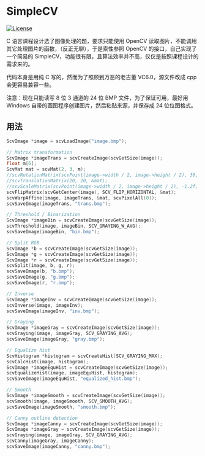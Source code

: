 # SimpleCV

[![License](https://img.shields.io/github/license/mashape/apistatus.svg?maxAge=2592000)](https://github.com/richardchien/simple-cv/blob/master/LICENSE)

C 语言课程设计选了图像处理的题，要求只能使用 OpenCV 读取图片，不能调用其它处理图片的函数，（反正无聊），于是索性参照 OpenCV 的接口，自己实现了一个简易的 SimpleCV，功能很有限，且算法效率并不高，仅仅是按照课程设计的需求来的。

代码本身是用纯 C 写的，然而为了照顾到万恶的老古董 VC6.0，源文件改成 cpp 会更容易兼容一些。

注意：现在只能读写 8 位 3 通道的 24 位 BMP 文件，为了保证可用，最好用 Windows 自带的画图程序创建图片，然后粘贴来源，并保存成 24 位位图格式。

## 用法

```c
ScvImage *image = scvLoadImage("image.bmp");

// Matrix transformation
ScvImage *imageTrans = scvCreateImage(scvGetSize(image));
float m[6];
ScvMat mat = scvMat(2, 3, m);
//scvRotationMatrix(scvPoint(image->width / 2, image->height / 2), 30, &mat);
//scvTranslationMatrix(20, 20, &mat);
//scvScaleMatrix(scvPoint(image->width / 2, image->height / 2), -1.2f, 0.8f, &mat);
scvFlipMatrix(scvGetCenter(image), SCV_FLIP_HORIZONTAL, &mat);
scvWarpAffine(image, imageTrans, &mat, scvPixelAll(0));
scvSaveImage(imageTrans, "trans.bmp");

// Threshold / Binarization
ScvImage *imageBin = scvCreateImage(scvGetSize(image));
scvThreshold(image, imageBin, SCV_GRAYING_W_AVG);
scvSaveImage(imageBin, "bin.bmp");

// Split RGB
ScvImage *b = scvCreateImage(scvGetSize(image));
ScvImage *g = scvCreateImage(scvGetSize(image));
ScvImage *r = scvCreateImage(scvGetSize(image));
scvSplit(image, b, g, r);
scvSaveImage(b, "b.bmp");
scvSaveImage(g, "g.bmp");
scvSaveImage(r, "r.bmp");

// Inverse
ScvImage *imageInv = scvCreateImage(scvGetSize(image));
scvInverse(image, imageInv);
scvSaveImage(imageInv, "inv.bmp");

// Graying
ScvImage *imageGray = scvCreateImage(scvGetSize(image));
scvGraying(image, imageGray, SCV_GRAYING_AVG);
scvSaveImage(imageGray, "gray.bmp");

// Equalize hist
ScvHistogram *histogram = scvCreateHist(SCV_GRAYING_MAX);
scvCalcHist(image, histogram);
ScvImage *imageEquHist = scvCreateImage(scvGetSize(image));
scvEqualizeHist(image, imageEquHist, histogram);
scvSaveImage(imageEquHist, "equalized_hist.bmp");

// Smooth
ScvImage *imageSmooth = scvCreateImage(scvGetSize(image));
scvSmooth(image, imageSmooth, SCV_SMOOTH_AVG);
scvSaveImage(imageSmooth, "smooth.bmp");

// Canny outline detection
ScvImage *imageCanny = scvCreateImage(scvGetSize(image));
ScvImage *imageGray = scvCreateImage(scvGetSize(image));
scvGraying(image, imageGray, SCV_GRAYING_AVG);
scvCanny(imageGray, imageCanny);
scvSaveImage(imageCanny, "canny.bmp");
```
